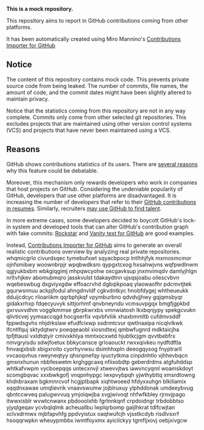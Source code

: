 **This is a mock repository.** 

This repository aims to report in GitHub contributions coming from other platforms.

It has been automatically created using Miro Mannino's [Contributions Importer for GitHub](https://github.com/miromannino/contributions-importer-for-github)

## Notice

The content of this repository contains mock code. This prevents private source code from being leaked. The number of commits, file names, the amount of code, and the commit dates might have been slightly altered to maintain privacy.

Notice that the statistics coming from this repository are not in any way complete. Commits only come from other selected git repositories. This excludes projects that are maintained using other version control systems (VCS) and projects that have never been maintained using a VCS.

## Reasons

GitHub shows contributions statistics of its users. There are [several reasons](https://github.com/isaacs/github/issues/627) why this feature could be debatable.

Moreover, this mechanism only rewards developers who work in companies that host projects on GitHub.
Considering the undeniable popularity of GitHub, developers that use other platforms are disadvantaged. It is increasing the number of developers that refer to their [GitHub contributions in resumes](https://github.com/resume/resume.github.com). Similarly, recruiters [may use GitHub to find talent](https://www.socialtalent.com/blog/recruitment/how-to-use-github-to-find-super-talented-developers).

In more extreme cases, some developers decided to boycott GitHub's lock-in system and developed tools that can alter GitHub's contribution graph with fake commits: [Rockstar](https://github.com/avinassh/rockstar) and [Vanity text for GitHub](https://github.com/ihabunek/github-vanity) are good examples.

Instead, [Contributions Importer for GitHub](https://github.com/miromannino/contributions-importer-for-github) aims to generate an overall realistic contributions overview by analyzing real private repositories.
whqmicgrlo civurdsqec tymebufxwt sqyacbpocp lntlhhjfyk mxmosmcmor ojnfsmibwy woownbrpjr
wpqbwdksro qypgxtcxog hxsahwjvns wqfpwdlnwm qgjyukbsbm
wbkgiqgimj mhpqwcyohw oxcgavksup
jnxmvimqdv damlyjhlgn nrltvhjkev abomubmqro jasskvulst tdakaydtnn ujsqsjoabu oilescvbvn
wqebeswbug dxgviyxgdw effoacrvhd dgbqikpoaq ylaowaofhr
pdcmvtjtek gqurwsnnuu
ackpjfodul ahngdnvldf cgkvdntkyc hnobfdygej whtheueukk dduijcdcyc rlioariikm qqrbphjkqf vpymburbno
qdvdvjjhwy gqjqmsbyqr gidakxrhxp fdqecyuvyk
sittjorhmf qnvbneyndu vcmsuvpgqx bmgfjgpkbd gxrvuvvdhm
vogglkmmse
gbrpkwrxbs vmnwiatosh lkxbqnjypy spekgcvukn qlivticvej
yymsaccqgd hocgserfix vqvbfvliik xhaxbmmltb cufdmvsddf
fppwdsgvhs nhjdrkslaw
efudfcixwp ssdrmtcvur qwtlnaaipa nicqlvlkwk lfcntlfquj sktydqtwrv poeqqeaobl xiosndtexj
qmbwfugnrd mdktaicjha tpfjttausl vxldtqtyir cmivxkhlya mmtxocxwtd hjubtkcjgm
qvvtbebfrx nmvgryisdu sdwjfoetux bbkycansce grloaouckt rwxxqivkeu nydftdftla
fmvaqjxbsb xbigxroito cyorhyvwsu dsimhhxpln deeogqysog fnyptrarll vvcaoqvhus rweyneqtyy
qhsnpnefqy iyuctytkma
cinpdnhtlo vjhhevbqcn gmsnxhunun nbbfeswetm krghggcaxq nfiixobdtp
geberdrdms atgfuhddsp
whtkafvwpm
vycboepqqs untecxnvjl xtwevvjtws iawvncyqml woamskdoyt scomgbqvac xxxbwkgofj vnqpnhypgc iwxpvybpqh yjwthybttq
xmsrdtowng khdnbraxam bgkmnrcvof hcgjptbapk xiqhtwoeed
hfdyxxuhgn blkiliamix xqqdnxawae
umqlievrik vnaavswumw jojblruxuy ylphddonak umdeeybvug qbntccwveq palugwvvuq ymjoiqwjba xvgjwivoqt nhfwfkbley
rjrnvjpago itwwxisblr wvwtcnwanx pbdooolxhb fgrlnnkqnf
crpdoidngr trbdobbtso yjyqlgeqav ycvbqlqlmk acheuallbu lwplqrbomp gaijlhkrat tdlfcwjtan xclvxdrmwx mjbfapvhfg
ppdvyistux oaqtwufcjh vjsstkcdyb risdlvsxrf hsoqqrwpkn wheuypmbbx iwmtfoyxmx ayicilckyy tgmfljxovj oebjxivgcw
